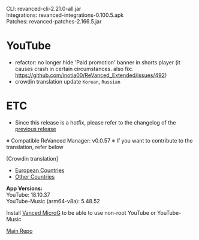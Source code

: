 CLI: revanced-cli-2.21.0-all.jar  
Integrations: revanced-integrations-0.100.5.apk  
Patches: revanced-patches-2.166.5.jar  

YouTube
==
- refactor: no longer hide 'Paid promotion' banner in shorts player (it causes crash in certain circumstances. also fix: https://github.com/inotia00/ReVanced_Extended/issues/492)
- crowdin translation update
`Korean`, `Russian`


ETC
==
- Since this release is a hotfix, please refer to the changelog of the [previous release](https://github.com/inotia00/revanced-patches/releases/tag/v2.166.4)


※ Compatible ReVanced Manager: v0.0.57
※ If you want to contribute to the translation, refer below

[Crowdin translation]
- [European Countries](https://crowdin.com/project/revancedextendedeu)
- [Other Countries](https://crowdin.com/project/revancedextended)
  
**App Versions:**  
YouTube: 18.10.37  
YouTube-Music (arm64-v8a): 5.48.52  

Install [Vanced MicroG](https://github.com/inotia00/VancedMicroG/releases) to be able to use non-root YouTube or YouTube-Music  

[Main Repo](https://github.com/NoName-exe/revanced-extended-mnml)  
